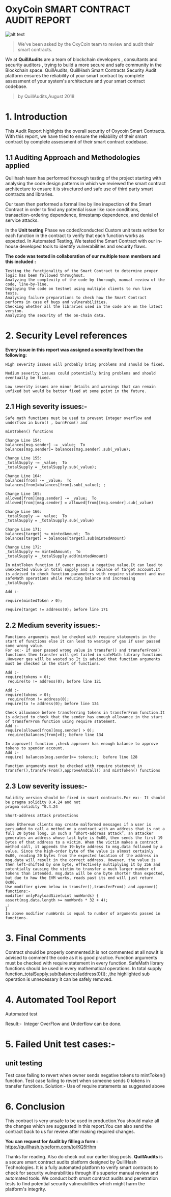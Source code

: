 # OxyCoin SMART CONTRACT AUDIT REPORT

![alt text](https://github.com/Quillhash/Audit_Reports/blob/master/Pic/Oxycoin.jpg)

> We've been asked by the OxyCoin team to review and audit their smart contracts.

We at **QuillAudits** are a team of blockchain developers , consultants and security auditors , trying to build a more secure and safe community in the Blockchain space. QuillAudits, QuillHash Smart Contracts Security Audit platform ensures the reliability of your smart contract by complete assessment of your system's architecture and your smart contract codebase.

>by QuillAudits,August 2018

# 1. Introduction

This Audit Report highlights the overall security of Oxycoin Smart Contracts. With this report, we have tried to ensure the reliability of their smart contract by complete assessment of their smart contract codebase.

## 1.1 Auditing Approach and Methodologies applied

Quillhash team has performed thorough testing of the project starting with analysing the code design patterns in which we reviewed the smart contract architecture to ensure it is structured and safe use of third party smart contracts and libraries.

Our team then performed a formal line by line inspection of the Smart Contract in order to find any potential issue like race conditions, transaction-ordering dependence, timestamp dependence, and denial of service attacks.

In the **Unit testing** Phase we coded/conducted Custom unit tests written for each function in the contract to verify that each function works as expected. In Automated Testing, We tested the Smart Contract with our in-house developed tools to identify vulnerabilities and security flaws.

**The code was tested in collaboration of our multiple team members and this included :**
```
Testing the functionality of the Smart Contract to determine proper logic has been followed throughout.
Analyzing the complexity of the code by thorough, manual review of the code, line-by-line.
Deploying the code on testnet using multiple clients to run live tests.
Analysing failure preparations to check how the Smart Contract performs in case of bugs and vulnerabilities.
Checking whether all the libraries used in the code are on the latest version.
Analyzing the security of the on-chain data.
```

# 2. Security Level references

**Every issue in this report was assigned a severity level from the following:**
```
High severity issues will probably bring problems and should be fixed.

Medium severity issues could potentially bring problems and should eventually be fixed.

Low severity issues are minor details and warnings that can remain unfixed but would be better fixed at some point in the future.
```

## 2.1 High severity issues:-
```
Safe math functions must be used to prevent Integer overflow and underflow in burn() , burnFrom() and 

mintToken() functions 

Change Line 154:
balances[msg.sender] -= _value; ​ To 
balances[msg.sender]= balances[msg.sender].sub(_value);

Change Line 155:
_totalSupply -= _value; ​ To 
_totalSupply = _totalSupply.sub(_value);

Change Line 164:
balances[from] -= _value;​ ​ To 
balances[from]=balances[from].sub(_value); ;

Change Line 165:
allowed[from][msg.sender] -= _value; ​ To 
allowed[from][msg.sender] = allowed[from][msg.sender].sub(_value)

Change Line 166:
_totalSupply -= _value; ​ To 
_totalSupply = _totalSupply.sub(_value)

Change Line 171:
balances[target] += mintedAmount;​ ​ To 
balances[target] = balances[target].sub(mintedAmount)

Change Line 172:
_totalSupply += mintedAmount;​ ​ To 
_totalSupply = _totalSupply.add(mintedAmount)

In mintToken function if owner passes a negative value.It can lead to unexpected value in total supply and in balance of target account.It is advised to check function parameters with require statement and use safeMath operations while reducing balance and increasing _totalSupply.

Add :- 

​require(mintedToken > 0); 
​
require(target != address(0)​; before line 171
```
## 2.2 Medium severity issues:-
```
Functions arguments must be checked with require statements in the start of functions else it can lead to wastage of gas if user passed some wrong value.
For ex:- If user passed wrong value in transfer() and transferFrom() functions then transfer will get failed in safeMath library functions .However gas will be wasted so It is advised that function arguments must be checked in the start of functions.

Add :- 
​require(tokens > 0); 
​ require(to != address(0)​; before line 121

Add :- 
​require(tokens > 0); 
​ require(from != address(0)​; 
require(to != address(0)​; before line 134

Check allowance before transferring tokens in transferFrom function.It is advised to check that the sender has enough allowance in the start of transferFrom function using require statement.
Add :- 
require(allowed[from][msg.sender] > 0); 
​ require(balances[from]>0);​ before line 134

In approve() function ,check approver has enough balance to approve tokens to spender account.
Add :- 
require( balances[msg.sender]>= tokens;); ​ before line 128

Function arguments must be checked with require statement in transfer(),transferFrom(),approveAndCall() and mintToken() ​functions
```

## 2.3 Low severity issues:-
```
Solidity version should be fixed in smart contracts.For ex:- It should be pragma solidity 0.4.24​ and not 
​pragma solidity ^0.4.24

Short-address attack protections 

Some Ethereum clients may create malformed messages if a user is persuaded to call a method on a contract with an address that is not a full 20 bytes long. In such a “short-address attack”, an attacker generates an address whose last byte is 0x00, then sends the first 19 bytes of that address to a victim. When the victim makes a contract method call, it appends the 19-byte address to msg.data followed by a value. Since the high-order byte of the value is almost certainly 0x00, reading 20 bytes from the expected location of the address in msg.data will result in the correct address. However, the value is then left-shifted by one byte, effectively multiplying it by 256 and potentially causing the victim to transfer a much larger number of tokens than intended. msg.data will be one byte shorter than expected, but due to how the EVM works, reads past its end will just return 0x00.
Use modifier given below in transfer(),transferFrom() and approve() functions:- 
modifier onlyPayloadSize(uint numWords) { 
assert(msg.data.length >= numWords * 32 + 4); 
_; 
} 
In above modifier numWords is equal to number of arguments passed in functions.
```

# 3. Final Comments

Contract should be properly commented.It is not commented at all now.It is advised to comment the code as it is good practice.
Function arguments must be checked with require statement in every function.
SafeMath library functions should be used in every mathematical operations.
In total supply function ​_totalSupply.​sub(balances[address(0)]);​ ,the highlighted sub operation is unnecessary it can be safely removed.

# 4. Automated Tool Report
Automated test  

Result:- ​ Integer OverFlow and Underflow can be done.

# 5. Failed Unit test cases:-

## unit testing 

Test case failing to revert when owner sends negative tokens to mintToken() function.
Test case failing to revert when someone sends 0 tokens in transfer functions.
Solution:- Use of require statements as suggested above

# 6. Conclusion

This contract is very unsafe to be used in production.You should make all the changes which are suggested in this report.You can also send the contract back to us for review after making required changes.

**You can request for Audit by filling a form :**
https://quillhash.typeform.com/to/KQ5Hhm

Thanks for reading. Also do check out our earlier blog posts.
**QuillAudits** is a secure smart contract audits platform designed by QuillHash Technologies. It is a fully automated platform to verify smart contracts to check for security vulnerabilities through it's superior manual review and automated tools. We conduct both smart contract audits and penetration tests to find potential security vulnerabilities which might harm the platform's integrity.
